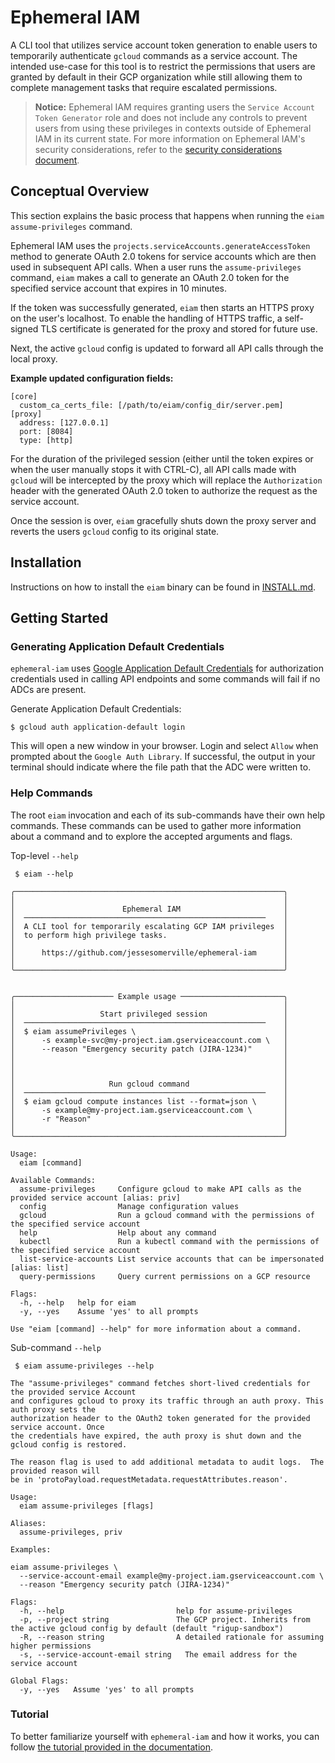 # Ephemeral IAM
A CLI tool that utilizes service account token generation to enable users to
temporarily authenticate `gcloud` commands as a service account.  The intended
use-case for this tool is to restrict the permissions that users are granted
by default in their GCP organization while still allowing them to complete
management tasks that require escalated permissions.

> **Notice:** Ephemeral IAM requires granting users the `Service Account Token Generator`
> role and does not include any controls to prevent users from using these
> privileges in contexts outside of Ephemeral IAM in its current state.
> For more information on Ephemeral IAM's security considerations, refer to the
> [security considerations document](docs/security_considerations.md).

## Conceptual Overview
This section explains the basic process that happens when running the `eiam assume-privileges`
command.

Ephemeral IAM uses the `projects.serviceAccounts.generateAccessToken` method
to generate OAuth 2.0 tokens for service accounts which are then used in subsequent
API calls.  When a user runs the `assume-privileges` command, `eiam` makes a call
to generate an OAuth 2.0 token for the specified service account that expires
in 10 minutes. 

If the token was successfully generated, `eiam` then starts an
HTTPS proxy on the user's localhost. To enable the handling of HTTPS traffic,
a self-signed TLS certificate is generated for the proxy and stored for future
use.

Next, the active `gcloud` config is updated to forward all API calls through
the local proxy.

**Example updated configuration fields:**
```
[core]
  custom_ca_certs_file: [/path/to/eiam/config_dir/server.pem]
[proxy]
  address: [127.0.0.1]
  port: [8084]
  type: [http]
```

For the duration of the privileged session (either until the token expires or
when the user manually stops it with CTRL-C), all API calls made with `gcloud`
will be intercepted by the proxy which will replace the `Authorization` header
with the generated OAuth 2.0 token to authorize the request as the service account.

Once the session is over, `eiam` gracefully shuts down the proxy server and reverts
the users `gcloud` config to its original state.

## Installation
Instructions on how to install the `eiam` binary can be found in
[INSTALL.md](docs/INSTALL.md).

## Getting Started

### Generating Application Default Credentials
`ephemeral-iam` uses [Google Application Default Credentials](https://developers.google.com/identity/protocols/application-default-credentials)
for authorization credentials used in calling API endpoints and some commands
will fail if no ADCs are present. 

Generate Application Default Credentials:
```shell
$ gcloud auth application-default login
```

This will open a new window in your browser.  Login and select `Allow` when
prompted about the `Google Auth Library`.  If successful, the output in your
terminal should indicate where the file path that the ADC were written to.

### Help Commands
The root `eiam` invocation and each of its sub-commands have their own help
commands. These commands can be used to gather more information about a command
and to explore the accepted arguments and flags.

Top-level `--help`
```
 $ eiam --help

╭────────────────────────────────────────────────────────────╮
│                                                            │
│                        Ephemeral IAM                       │
│  ──────────────────────────────────────────────────────    │
│  A CLI tool for temporarily escalating GCP IAM privileges  │
│  to perform high privilege tasks.                          │
│                                                            │
│      https://github.com/jessesomerville/ephemeral-iam      │
│                                                            │
╰────────────────────────────────────────────────────────────╯


╭────────────────────── Example usage ───────────────────────╮
│                                                            │
│                   Start privileged session                 │
│  ──────────────────────────────────────────────────────    │
│  $ eiam assumePrivileges \                                 │
│      -s example-svc@my-project.iam.gserviceaccount.com \   │
│      --reason "Emergency security patch (JIRA-1234)"       │
│                                                            │
│                                                            │
│                                                            │
│                     Run gcloud command                     │
│  ──────────────────────────────────────────────────────    │
│  $ eiam gcloud compute instances list --format=json \      │
│      -s example@my-project.iam.gserviceaccount.com \       │
│      -r "Reason"                                           │
│                                                            │
╰────────────────────────────────────────────────────────────╯

Usage:
  eiam [command]

Available Commands:
  assume-privileges     Configure gcloud to make API calls as the provided service account [alias: priv]
  config                Manage configuration values
  gcloud                Run a gcloud command with the permissions of the specified service account
  help                  Help about any command
  kubectl               Run a kubectl command with the permissions of the specified service account
  list-service-accounts List service accounts that can be impersonated [alias: list]
  query-permissions     Query current permissions on a GCP resource

Flags:
  -h, --help   help for eiam
  -y, --yes    Assume 'yes' to all prompts

Use "eiam [command] --help" for more information about a command.
```

Sub-command `--help`
```
 $ eiam assume-privileges --help

The "assume-privileges" command fetches short-lived credentials for the provided service Account
and configures gcloud to proxy its traffic through an auth proxy. This auth proxy sets the
authorization header to the OAuth2 token generated for the provided service account. Once
the credentials have expired, the auth proxy is shut down and the gcloud config is restored.

The reason flag is used to add additional metadata to audit logs.  The provided reason will
be in 'protoPayload.requestMetadata.requestAttributes.reason'.

Usage:
  eiam assume-privileges [flags]

Aliases:
  assume-privileges, priv

Examples:

eiam assume-privileges \
  --service-account-email example@my-project.iam.gserviceaccount.com \
  --reason "Emergency security patch (JIRA-1234)"

Flags:
  -h, --help                         help for assume-privileges
  -p, --project string               The GCP project. Inherits from the active gcloud config by default (default "rigup-sandbox")
  -R, --reason string                A detailed rationale for assuming higher permissions
  -s, --service-account-email string   The email address for the service account

Global Flags:
  -y, --yes   Assume 'yes' to all prompts
```

### Tutorial
To better familiarize yourself with `ephemeral-iam` and how it works, you can
follow [the tutorial provided in the documentation](docs/tutorial).
